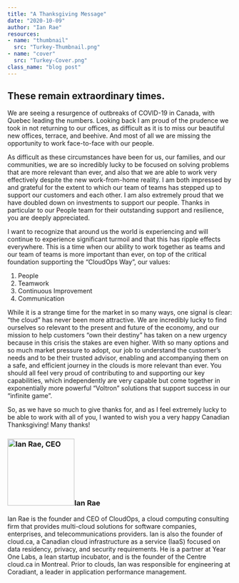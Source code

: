 ```yaml
---
title: "A Thanksgiving Message"
date: "2020-10-09"
author: "Ian Rae"
resources:
- name: "thumbnail"
  src: "Turkey-Thumbnail.png"
- name: "cover"
  src: "Turkey-Cover.png"
class_name: "blog post"
---
```


<h2>These remain extraordinary times.</h2>

<p>We are seeing a resurgence of outbreaks of COVID-19 in Canada, with Quebec leading the numbers. Looking back I am proud of the prudence we took in not returning to our offices, as difficult as it is to miss our beautiful new offices, terrace, and beehive. And most of all we are missing the opportunity to work face-to-face with our people.</p>

<p>As difficult as these circumstances have been for us, our families, and our communities, we are so incredibly lucky to be focused on solving problems that are more relevant than ever, and also that we are able to work very effectively despite the new work-from-home reality. I am both impressed by and grateful for the extent to which our team of teams has stepped up to support our customers and each other. I am also extremely proud that we have doubled down on investments to support our people. Thanks in particular to our People team for their outstanding support and resilience, you are deeply appreciated.</p>

<p>I want to recognize that around us the world is experiencing and will continue to experience significant turmoil and that this has ripple effects everywhere. This is a time when our ability to work together as teams and our team of teams is more important than ever, on top of the critical foundation supporting the “CloudOps Way”, our values:</p>

<ol>
  <li>People</li>
  <li>Teamwork</li>
  <li>Continuous Improvement</li>
  <li>Communication</li>
</ol>

<p>While it is a strange time for the market in so many ways, one signal is clear: “the cloud” has never been more attractive. We are incredibly lucky to find ourselves so relevant to the present and future of the economy, and our mission to help customers “own their destiny” has taken on a new urgency because in this crisis the stakes are even higher. With so many options and so much market pressure to adopt, our job to understand the customer’s needs and to be their trusted advisor, enabling and accompanying them on a safe, and efficient journey in the clouds is more relevant than ever. You should all feel very proud of contributing to and supporting our key capabilities, which independently are very capable but come together in exponentially more powerful “Voltron” solutions that support success in our “infinite game”.</p>

<p>So, as we have so much to give thanks for, and as I feel extremely lucky to be able to work with all of you, I wanted to wish you a very happy Canadian Thanksgiving! Many thanks!</p>

<h3><img class="alignleft" title="Ian Rae" src="/images/blog/post/irae_150x150.jpeg" alt="Ian Rae, CEO" width="150">Ian Rae</h3><p>Ian Rae is the founder and CEO of CloudOps, a cloud computing consulting firm that provides multi-cloud solutions for software companies, enterprises, and telecommunications providers. Ian is also the founder of cloud.ca, a Canadian cloud infrastructure as a service (IaaS) focused on data residency, privacy, and security requirements. He is a partner at Year One Labs, a lean startup incubator, and is the founder of the Centre cloud.ca in Montreal. Prior to clouds, Ian was responsible for engineering at Coradiant, a leader in application performance management.</p>